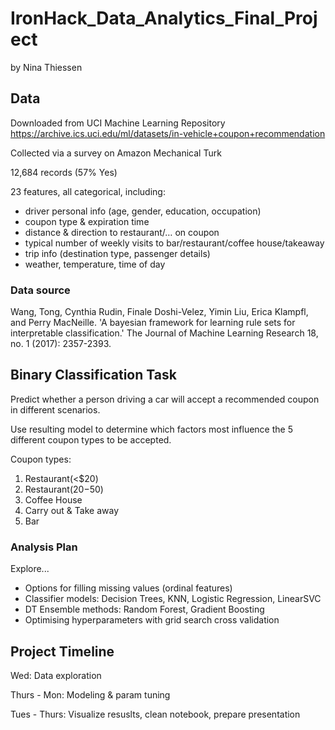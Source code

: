 # IronHack_Data_Analytics_Final_Project
by Nina Thiessen

## Data

Downloaded from UCI Machine Learning Repository  
https://archive.ics.uci.edu/ml/datasets/in-vehicle+coupon+recommendation

Collected via a survey on Amazon Mechanical Turk

12,684 records (57% Yes)

23 features, all categorical, including:
* driver personal info (age, gender, education, occupation)
* coupon type & expiration time
* distance & direction to restaurant/… on coupon
* typical number of weekly visits to bar/restaurant/coffee house/takeaway
* trip info (destination type, passenger details)
* weather, temperature, time of day

### Data source

Wang, Tong, Cynthia Rudin, Finale Doshi-Velez, Yimin Liu, Erica Klampfl, and Perry MacNeille. 'A bayesian framework for learning rule sets for interpretable classification.' The Journal of Machine Learning Research 18, no. 1 (2017): 2357-2393.

## Binary Classification Task

Predict whether a person driving a car will accept a recommended coupon in different scenarios.

Use resulting model to determine which factors most influence the 5 different coupon types to be accepted.

Coupon types:
1. Restaurant(<$20)
1. Restaurant($20-$50)
1. Coffee House
1. Carry out & Take away
1. Bar

### Analysis Plan

Explore...
* Options for filling missing values (ordinal features)
* Classifier models: Decision Trees, KNN, Logistic Regression, LinearSVC
* DT Ensemble methods: Random Forest, Gradient Boosting
* Optimising hyperparameters with grid search cross validation

## Project Timeline

Wed: Data exploration

Thurs - Mon: Modeling & param tuning

Tues - Thurs: Visualize resuslts, clean notebook, prepare presentation